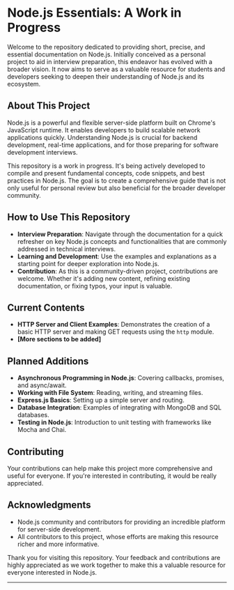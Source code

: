 # Node.js Essentials: A Work in Progress

Welcome to the repository dedicated to providing short, precise, and essential documentation on Node.js. Initially conceived as a personal project to aid in interview preparation, this endeavor has evolved with a broader vision. It now aims to serve as a valuable resource for students and developers seeking to deepen their understanding of Node.js and its ecosystem.

## About This Project

Node.js is a powerful and flexible server-side platform built on Chrome's JavaScript runtime. It enables developers to build scalable network applications quickly. Understanding Node.js is crucial for backend development, real-time applications, and for those preparing for software development interviews.

This repository is a work in progress. It's being actively developed to compile and present fundamental concepts, code snippets, and best practices in Node.js. The goal is to create a comprehensive guide that is not only useful for personal review but also beneficial for the broader developer community.

## How to Use This Repository

- **Interview Preparation**: Navigate through the documentation for a quick refresher on key Node.js concepts and functionalities that are commonly addressed in technical interviews.
- **Learning and Development**: Use the examples and explanations as a starting point for deeper exploration into Node.js.
- **Contribution**: As this is a community-driven project, contributions are welcome. Whether it's adding new content, refining existing documentation, or fixing typos, your input is valuable.

## Current Contents

- **HTTP Server and Client Examples**: Demonstrates the creation of a basic HTTP server and making GET requests using the `http` module.
- **[More sections to be added]**

## Planned Additions

- **Asynchronous Programming in Node.js**: Covering callbacks, promises, and async/await.
- **Working with File System**: Reading, writing, and streaming files.
- **Express.js Basics**: Setting up a simple server and routing.
- **Database Integration**: Examples of integrating with MongoDB and SQL databases.
- **Testing in Node.js**: Introduction to unit testing with frameworks like Mocha and Chai.

## Contributing

Your contributions can help make this project more comprehensive and useful for everyone. If you're interested in contributing, it would be really appreciated.

## Acknowledgments

- Node.js community and contributors for providing an incredible platform for server-side development.
- All contributors to this project, whose efforts are making this resource richer and more informative.

Thank you for visiting this repository. Your feedback and contributions are highly appreciated as we work together to make this a valuable resource for everyone interested in Node.js.

---
